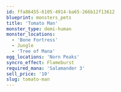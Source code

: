 ```yaml
---
id: ffa86455-6105-4914-ba65-266b12f13612
blueprint: monsters_pets
title: 'Tomato Man'
monster_type: demi-human
monster_locations:
  - 'Bone Fortress'
  - Jungle
  - 'Tree of Mana'
egg_locations: 'Norn Peaks'
syncro_effect: Flameburst
required_mana: 'Salamander 3'
sell_price: '10'
slug: tomato-man
---
```

